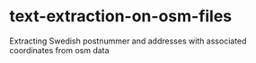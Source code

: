# text-extraction-on-osm-files
Extracting Swedish postnummer and addresses with associated coordinates from osm data
